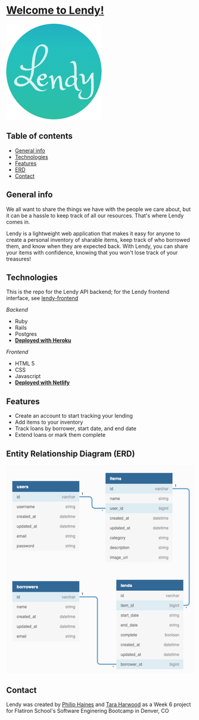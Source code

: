 # [Welcome to Lendy!](https://eager-poitras-0eb550.netlify.app/)

![Lendy logo on a blue gradient circle](/public/Logo.png)


## Table of contents
* [General info](#general-info)
* [Technologies](#technologies)
* [Features](#features)
* [ERD](#erd)
* [Contact](#contact)

## General info
We all want to share the things we have with the people we care about, but it can be a hassle to keep track of all our resources.  That's where Lendy comes in.  

Lendy is a lightweight web application that makes it easy for anyone to create a personal inventory of sharable items, keep track of who borrowed them, and know when they are expected back.  With Lendy, you can share your items with confidence, knowing that you won't lose track of your treasures! 

## Technologies
This is the repo for the Lendy API backend; for the Lendy frontend interface, see [lendy-frontend](https://github.com/philip-haines/lendy-frontend)

*Backend*
* Ruby
* Rails
* Postgres
* **[Deployed with Heroku](https://lendy-tracker.herokuapp.com/)**

*Frontend*
* HTML 5
* CSS
* Javascript
* **[Deployed with Netlify](https://eager-poitras-0eb550.netlify.app/)**

## Features
* Create an account to start tracking your lending
* Add items to your inventory
* Track loans by borrower, start date, and end date
* Extend loans or mark them complete

## Entity Relationship Diagram (ERD)

![Diagram showing the 4 entity classes with their fields and relatioships](/public/erd.png)

## Contact
Lendy was created by [Philip Haines](https://www.linkedin.com/in/philip-haines/) and [Tara Harwood](https://www.linkedin.com/in/taraharwood/) as a Week 6 project for Flatiron School's Software Enginering Bootcamp in Denver, CO 


